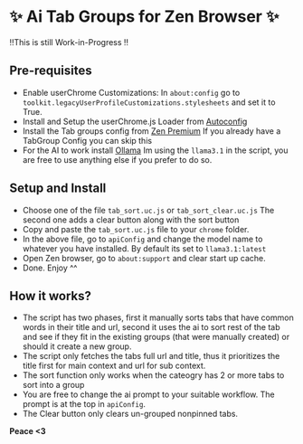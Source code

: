 # ✨ Ai Tab Groups for Zen Browser ✨
‼️This is still Work-in-Progress ‼️
## Pre-requisites
- Enable userChrome Customizations:
    In `about:config` go to `toolkit.legacyUserProfileCustomizations.stylesheets` and set it to True.
- Install and Setup the userChrome.js Loader from [Autoconfig]("https://github.com/MrOtherGuy/fx-autoconfig/tree/master")
- Install the Tab groups config from [Zen Premium]("https://github.com/wysh3/zen-premium")
    If you already have a TabGroup Config you can skip this
- For the AI to work install [Ollama]("https://ollama.com/")
    Im using the `llama3.1` in the script, you are free to use anything else if you prefer to do so.

## Setup and Install
- Choose one of the file `tab_sort.uc.js` or `tab_sort_clear.uc.js`
    The second one adds a clear button along with the sort button
- Copy and paste the `tab_sort.uc.js` file to your `chrome` folder.
- In the above file, go to `apiConfig` and change the model name to whatever you have installed. By default its set to `llama3.1:latest`
- Open Zen browser, go to `about:support` and clear start up cache.
- Done. Enjoy ^^

## How it works?
- The script has two phases, first it manually sorts tabs that have common words in their title and url, second it uses the ai to sort rest of the tab and see if they fit in the existing groups (that were manually created) or should it create a new group.
- The script only fetches the tabs full url and title, thus it prioritizes the title first for main context and url for sub context.
- The sort function only works when the cateogry has 2 or more tabs to sort into a group
- You are free to change the ai prompt to your suitable workflow. The prompt is at the top in `apiConfig`.
- The Clear button only clears un-grouped nonpinned tabs.

**Peace <3**

